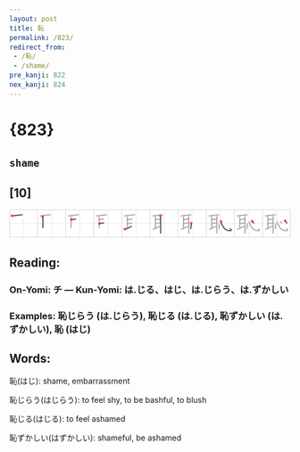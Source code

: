 ```yaml
---
layout: post
title: 恥
permalink: /823/
redirect_from:
 - /恥/
 - /shame/
pre_kanji: 822
nex_kanji: 824
---
```


# {823}

## `shame`

## [10]

<div class="stroke"><img src="../images/E681A5.png" /></div>

## Reading:

### On-Yomi: チ &mdash; Kun-Yomi: は.じる、はじ、は.じらう、は.ずかしい

### Examples: 恥じらう (は.じらう), 恥じる (は.じる), 恥ずかしい (は.ずかしい), 恥 (はじ)

## Words:

恥(はじ): shame, embarrassment

恥じらう(はじらう): to feel shy, to be bashful, to blush

恥じる(はじる): to feel ashamed

恥ずかしい(はずかしい): shameful, be ashamed
